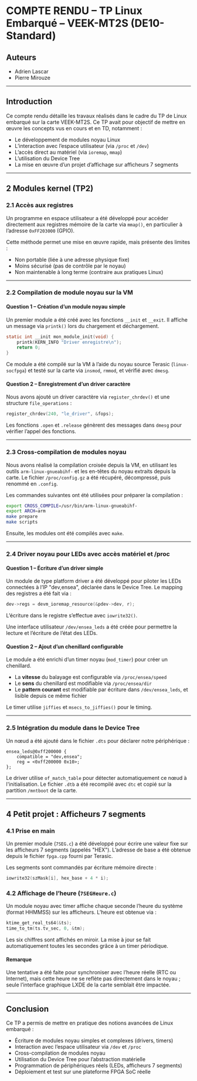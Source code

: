 # COMPTE RENDU – TP Linux Embarqué – VEEK-MT2S (DE10-Standard)

## Auteurs

* Adrien Lascar
* Pierre Mirouze

---

## Introduction

Ce compte rendu détaille les travaux réalisés dans le cadre du TP de Linux embarqué sur la carte VEEK-MT2S. Ce TP avait pour objectif de mettre en œuvre les concepts vus en cours et en TD, notamment :

* Le développement de modules noyau Linux
* L’interaction avec l’espace utilisateur (via `/proc` et `/dev`)
* L’accès direct au matériel (via `ioremap`, `mmap`)
* L’utilisation du Device Tree
* La mise en œuvre d’un projet d’affichage sur afficheurs 7 segments

---

## 2 Modules kernel (TP2)

### 2.1 Accès aux registres

Un programme en espace utilisateur a été développé pour accéder directement aux registres mémoire de la carte via `mmap()`, en particulier à l’adresse `0xFF203000` (GPIO).

Cette méthode permet une mise en œuvre rapide, mais présente des limites :

* Non portable (liée à une adresse physique fixe)
* Moins sécurisé (pas de contrôle par le noyau)
* Non maintenable à long terme (contraire aux pratiques Linux)

---

### 2.2 Compilation de module noyau sur la VM

#### Question 1 – Création d’un module noyau simple

Un premier module a été créé avec les fonctions `__init` et `__exit`. Il affiche un message via `printk()` lors du chargement et déchargement.

```c
static int __init mon_module_init(void) {
    printk(KERN_INFO "Driver enregistre\n");
    return 0;
}
```

Ce module a été compilé sur la VM à l’aide du noyau source Terasic (`linux-socfpga`) et testé sur la carte via `insmod`, `rmmod`, et vérifié avec `dmesg`.

#### Question 2 – Enregistrement d’un driver caractère

Nous avons ajouté un driver caractère via `register_chrdev()` et une structure `file_operations` :

```c
register_chrdev(240, "le_driver", &fops);
```

Les fonctions `.open` et `.release` génèrent des messages dans `dmesg` pour vérifier l’appel des fonctions.

---

### 2.3 Cross-compilation de modules noyau

Nous avons réalisé la compilation croisée depuis la VM, en utilisant les outils `arm-linux-gnueabihf-` et les en-têtes du noyau extraits depuis la carte. Le fichier `/proc/config.gz` a été récupéré, décompressé, puis renommé en `.config`.

Les commandes suivantes ont été utilisées pour préparer la compilation :

```bash
export CROSS_COMPILE=/usr/bin/arm-linux-gnueabihf-
export ARCH=arm
make prepare
make scripts
```

Ensuite, les modules ont été compilés avec `make`.

---

### 2.4 Driver noyau pour LEDs avec accès matériel et /proc

#### Question 1 – Écriture d’un driver simple

Un module de type platform driver a été développé pour piloter les LEDs connectées à l’IP "dev,ensea", déclarée dans le Device Tree. Le mapping des registres a été fait via :

```c
dev->regs = devm_ioremap_resource(&pdev->dev, r);
```

L’écriture dans le registre s’effectue avec `iowrite32()`.

Une interface utilisateur `/dev/ensea_leds` a été créée pour permettre la lecture et l’écriture de l’état des LEDs.

#### Question 2 – Ajout d’un chenillard configurable

Le module a été enrichi d’un timer noyau (`mod_timer`) pour créer un chenillard.

* La **vitesse** du balayage est configurable via `/proc/ensea/speed`
* Le **sens** du chenillard est modifiable via `/proc/ensea/dir`
* Le **pattern courant** est modifiable par écriture dans `/dev/ensea_leds`, et lisible depuis ce même fichier

Le timer utilise `jiffies` et `msecs_to_jiffies()` pour le timing.

---

### 2.5 Intégration du module dans le Device Tree

Un nœud a été ajouté dans le fichier `.dts` pour déclarer notre périphérique :

```dts
ensea_leds@0xff200000 {
    compatible = "dev,ensea";
    reg = <0xff200000 0x10>;
};
```

Le driver utilise `of_match_table` pour détecter automatiquement ce nœud à l'initialisation. Le fichier `.dtb` a été recompilé avec `dtc` et copié sur la partition `/mntboot` de la carte.

---

## 4 Petit projet : Afficheurs 7 segments

### 4.1 Prise en main

Un premier module (`7SEG.c`) a été développé pour écrire une valeur fixe sur les afficheurs 7 segments (appelés "HEX"). L’adresse de base a été obtenue depuis le fichier `fpga.cpp` fourni par Terasic.

Les segments sont commandés par écriture mémoire directe :

```c
iowrite32(szMask[i], hex_base + 4 * i);
```

### 4.2 Affichage de l’heure (`7SEGHeure.c`)

Un module noyau avec timer affiche chaque seconde l’heure du système (format HHMMSS) sur les afficheurs. L’heure est obtenue via :

```c
ktime_get_real_ts64(&ts);
time_to_tm(ts.tv_sec, 0, &tm);
```

Les six chiffres sont affichés en miroir. La mise à jour se fait automatiquement toutes les secondes grâce à un timer périodique.

#### Remarque

Une tentative a été faite pour synchroniser avec l’heure réelle (RTC ou Internet), mais cette heure ne se reflète pas directement dans le noyau ; seule l’interface graphique LXDE de la carte semblait être impactée.

---

## Conclusion

Ce TP a permis de mettre en pratique des notions avancées de Linux embarqué :

* Écriture de modules noyau simples et complexes (drivers, timers)
* Interaction avec l’espace utilisateur via `/dev` et `/proc`
* Cross-compilation de modules noyau
* Utilisation du Device Tree pour l’abstraction matérielle
* Programmation de périphériques réels (LEDs, afficheurs 7 segments)
* Déploiement et test sur une plateforme FPGA SoC réelle
